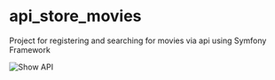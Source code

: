 # api_store_movies
Project for registering and searching for movies via api using Symfony Framework

![Show API](https://github.com/laurohen/api_store_movies/blob/master/images/api.png)

